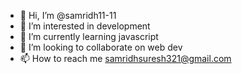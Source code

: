 - 👋 Hi, I’m @samridh11-11
- 👀 I’m interested in development
- 🌱 I’m currently learning javascript
- 💞️ I’m looking to collaborate on web dev
- 📫 How to reach me samridhsuresh321@gmail.com
